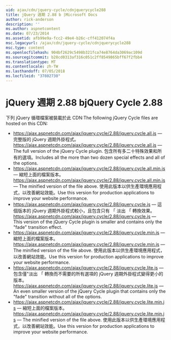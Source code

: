 ```yaml
---
uid: ajax/cdn/jquery-cycle/cdnjquerycycle288
title: jQuery 週期 2.88 b |Microsoft Docs
author: rick-anderson
description: ''
ms.author: aspnetcontent
ms.date: 07/23/2014
ms.assetid: afb99e9a-fcc2-49e4-b26c-cff412074f4a
msc.legacyurl: /ajax/cdn/jquery-cycle/cdnjquerycycle288
msc.type: content
ms.openlocfilehash: 904bf2629c5498b321fca74e8764da3069ac109d
ms.sourcegitcommit: b28cd0313af316c051c2ff8549865bff67f2fbb4
ms.translationtype: MT
ms.contentlocale: zh-TW
ms.lasthandoff: 07/05/2018
ms.locfileid: "37802730"
---
```

<a name="jquery-cycle-288"></a><span data-ttu-id="50b0c-102">jQuery 週期 2.88 b</span><span class="sxs-lookup"><span data-stu-id="50b0c-102">jQuery Cycle 2.88</span></span>
====================
<span data-ttu-id="50b0c-103">下列 jQuery 循環檔案被裝載於此 CDN:</span><span class="sxs-lookup"><span data-stu-id="50b0c-103">The following jQuery Cycle files are hosted on this CDN:</span></span>

- <span data-ttu-id="50b0c-104">https://ajax.aspnetcdn.com/ajax/jquery.cycle/2.88/jquery.cycle.all.js &mdash; 完整版的 jQuery 週期外掛程式。</span><span class="sxs-lookup"><span data-stu-id="50b0c-104">https://ajax.aspnetcdn.com/ajax/jquery.cycle/2.88/jquery.cycle.all.js &mdash; The full version of the jQuery Cycle plugin.</span></span> <span data-ttu-id="50b0c-105">包含所有多二十特殊效果和所有的選項。</span><span class="sxs-lookup"><span data-stu-id="50b0c-105">Includes all the more than two dozen special effects and all of the options.</span></span>
- <span data-ttu-id="50b0c-106">https://ajax.aspnetcdn.com/ajax/jquery.cycle/2.88/jquery.cycle.all.min.js &mdash; 縮短上面的檔案版本。</span><span class="sxs-lookup"><span data-stu-id="50b0c-106">https://ajax.aspnetcdn.com/ajax/jquery.cycle/2.88/jquery.cycle.all.min.js &mdash; The minified version of the file above.</span></span> <span data-ttu-id="50b0c-107">使用此版本以供生產環境應用程式，以改善網站效能。</span><span class="sxs-lookup"><span data-stu-id="50b0c-107">Use this version for production applications to improve your website performance.</span></span>
- <span data-ttu-id="50b0c-108">https://ajax.aspnetcdn.com/ajax/jquery.cycle/2.88/jquery.cycle.js &mdash; 這個版本的 jQuery 週期外掛程式較小，且包含只有 「 淡出 「 轉換效果。</span><span class="sxs-lookup"><span data-stu-id="50b0c-108">https://ajax.aspnetcdn.com/ajax/jquery.cycle/2.88/jquery.cycle.js &mdash; This version of the jQuery Cycle plugin is smaller and contains only the "fade" transition effect.</span></span>
- <span data-ttu-id="50b0c-109">https://ajax.aspnetcdn.com/ajax/jquery.cycle/2.88/jquery.cycle.min.js &mdash; 縮短上面的檔案版本。</span><span class="sxs-lookup"><span data-stu-id="50b0c-109">https://ajax.aspnetcdn.com/ajax/jquery.cycle/2.88/jquery.cycle.min.js &mdash; The minified version of the file above.</span></span> <span data-ttu-id="50b0c-110">使用此版本以供生產環境應用程式，以改善網站效能。</span><span class="sxs-lookup"><span data-stu-id="50b0c-110">Use this version for production applications to improve your website performance.</span></span>
- <span data-ttu-id="50b0c-111">https://ajax.aspnetcdn.com/ajax/jquery.cycle/2.88/jquery.cycle.lite.js &mdash; 包含僅"淡出 「 轉換而不需要的所有選項的 jQuery 週期外掛程式變得更小的版本。</span><span class="sxs-lookup"><span data-stu-id="50b0c-111">https://ajax.aspnetcdn.com/ajax/jquery.cycle/2.88/jquery.cycle.lite.js &mdash; An even smaller version of the jQuery Cycle plugin that contains only the "fade" transition without all of the options.</span></span>
- <span data-ttu-id="50b0c-112">https://ajax.aspnetcdn.com/ajax/jquery.cycle/2.88/jquery.cycle.lite.min.js &mdash; 縮短上面的檔案版本。</span><span class="sxs-lookup"><span data-stu-id="50b0c-112">https://ajax.aspnetcdn.com/ajax/jquery.cycle/2.88/jquery.cycle.lite.min.js &mdash; The minified version of the file above.</span></span> <span data-ttu-id="50b0c-113">使用此版本以供生產環境應用程式，以改善網站效能。</span><span class="sxs-lookup"><span data-stu-id="50b0c-113">Use this version for production applications to improve your website performance.</span></span>
